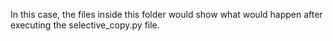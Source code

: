 In this case, the files inside this folder would show what would happen after executing the selective_copy.py file. 

